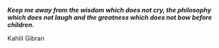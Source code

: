 _**Keep me away from the wisdom which does not cry, the philosophy which does not laugh and the greatness which does not bow before children.**_

Kahlil Gibran